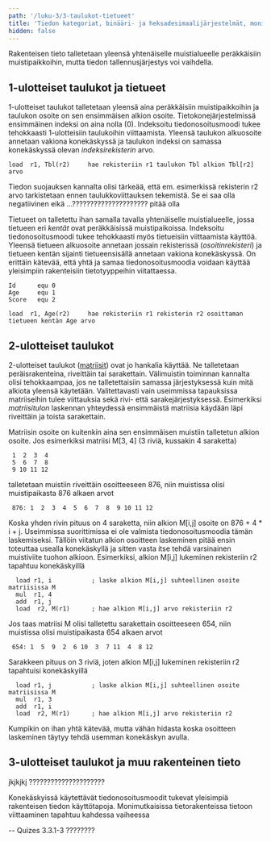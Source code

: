 ```yaml
---
path: '/luku-3/3-taulukot-tietueet'
title: 'Tiedon kategoriat, binääri- ja heksadesimaalijärjestelmät, monitavuisen tiedon tallennus'
hidden: false
---
```


<div>
<lead>Rakenteisen tieto talletetaan yleensä yhtenäiselle muistialueelle peräkkäisiin muistipaikkoihin, mutta tiedon tallennusjärjestys voi vaihdella. </lead>
</div>

## 1-ulotteiset taulukot ja tietueet

1-ulotteiset taulukot talletetaan yleensä aina peräkkäisiin muistipaikkoihin ja taulukon osoite on sen ensimmäisen alkion osoite. Tietokonejärjestelmissä ensimmäinen indeksi on aina nolla (0). Indeksoitu tiedonosoitusmoodi tukee tehokkaasti 1-ulotteisiin taulukoihin viittaamista. Yleensä taulukon alkuosoite annetaan vakiona konekäskyssä ja taulukon indeksi on samassa konekäskyssä olevan _indeksirekisterin_ arvo.

```
load  r1, Tbl(r2)     hae rekisteriin r1 taulukon Tbl alkion Tbl[r2] arvo
``` 

Tiedon suojauksen kannalta olisi tärkeää, että em. esimerkissä rekisterin r2 arvo tarkistetaan ennen taulukkoviittauksen tekemistä. Se ei saa olla negatiivinen eikä ...????????????????????? pitää olla 

Tietueet on talletettu ihan samalla tavalla yhtenäiselle muistialueelle, jossa tietueen eri _kentät_ ovat peräkkäisissä muistipaikoissa. Indeksoitu tiedonosoitusmoodi tukee tehokkaasti myös tietueisiin viittaamista käyttöä. Yleensä tietueen alkuosoite annetaan jossain rekisterissä (_osoitinrekisteri_) ja tietueen kentän sijainti tietueensisällä annetaan vakiona konekäskyssä. On erittäin kätevää, että yhtä ja samaa tiedonosoitusmoodia voidaan käyttää yleisimpiin rakenteisiin tietotyyppeihin viitattaessa.

```
Id      equ 0
Age     equ 1
Score   equ 2

load  r1, Age(r2)     hae rekisteriin r1 rekisterin r2 osoittaman tietueen kentän Age arvo
``` 

## 2-ulotteiset taulukot

2-ulotteiset taulukot ([matriisit](https://fi.wikipedia.org/wiki/Matriisi)) ovat jo hankalia käyttää. Ne talletetaan peräisrakenteina, riveittäin tai sarakettain. Välimuistin toiminnan kannalta olisi tehokkaampaa, jos ne talletettaisiin samassa järjestyksessä kuin mitä alkiota yleensä käytetään. Valitettavasti vain useimmissa tapauksissa matriiseihin tulee viittauksia sekä rivi- että sarakejärjestyksessä. Esimerkiksi _matriisitulon_ laskennan yhteydessä ensimmäistä matriisia käydään läpi riveittäin ja toista sarakettain.

Matriisin osoite on kuitenkin aina sen ensimmäisen muistiin talletetun alkion osoite. Jos esimerkiksi matriisi M\[3, 4\] (3 riviä, kussakin 4 saraketta) 

```
 1  2  3  4
 5  6  7  8
 9 10 11 12
``` 

talletetaan muistiin riveittäin osoitteeseen 876, niin muistissa olisi muistipaikasta 876 alkaen arvot

```
 876: 1  2  3  4  5  6  7  8  9 10 11 12
``` 

Koska yhden rivin pituus on 4 saraketta, niin alkion M\[i,j\] osoite on 876 + 4 * i + j. Useimmissa suorittimissa ei ole valmista tiedonosoitusmoodia tämän laskemiseksi. Tällöin viitatun alkion osoitteen laskeminen pitää ensin toteuttaa usealla konekäskyllä ja sitten vasta itse tehdä varsinainen muistiviite tuohon alkioon. Esimerkiksi, alkion M\[i,j\] lukeminen rekisteriin r2 tapahtuu konekäskyillä

```
  load r1, i           ; laske alkion M[i,j] suhteellinen osoite matriisissa M
  mul  r1, 4
  add  r1, j
  load  r2, M(r1)      ; hae alkion M[i,j] arvo rekisteriin r2
``` 

Jos taas matriisi M olisi talletettu sarakettain osoitteeseen 654, niin muistissa olisi muistipaikasta 654 alkaen arvot

```
 654: 1  5  9  2  6 10  3  7 11  4  8 12
``` 

Sarakkeen pituus on 3 riviä, joten alkion M\[i,j\] lukeminen rekisteriin r2 tapahtuisi konekäskyillä

```
  load r1, j           ; laske alkion M[i,j] suhteellinen osoite matriisissa M
  mul  r1, 3
  add  r1, i
  load  r2, M(r1)      ; hae alkion M[i,j] arvo rekisteriin r2
``` 

Kumpikin on ihan yhtä kätevää, mutta vähän hidasta koska osoitteen laskeminen täytyy tehdä usemman konekäskyn avulla.

## 3-ulotteiset taulukot ja muu rakenteinen tieto

jkjkjkj ?????????????????????

Konekäskyissä käytettävät tiedonosoitusmoodit tukevat yleisimpiä rakenteisen tiedon käyttötapoja. Monimutkaisissa tietorakenteissa tietoon viittaaminen tapahtuu kahdessa vaiheessa

-- Quizes 3.3.1-3  ???????? 
